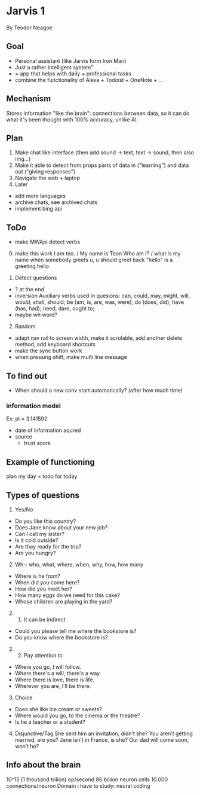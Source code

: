 # Jarvis 1
By Teodor Neagoe

## Goal
- Personal assistant (like Jarvis form Iron Man)
- Just a rather intelligent system"
- = app that helps with daily + professional tasks
- combine the functionality of Alexa + Todoist + OneNote + ...

## Mechanism
Stores information "like the brain": connections between data, so it can do what it's been thought with 100% accuracy, unlike AI.

## Plan
1. Make chat like interface (then add sound -> text, text -> sound, then also img...)
2. Make it able to detect from props parts of data in ("learning") and data out ("giving responses")
3. Navigate the web + laptop
4. Later
- add more languages
- archive chats, see archived chats
- implement bing api

## ToDo
- make MWApi detect verbs 
0. make this work
I am teo. / My name is Teon
Who am I? / what is my name
when somebody greets u, u should greet back
"hello" is a greeting
hello


1. Detect questions
- ? at the end
- inversion
Auxiliary verbs used in quesions:
can, could, may, might, will, would, shall, should;
be (am, is, are, was, were);
do (does, did);
have (has, had);
need, dare, ought to;
- maybe wh word?

2. Random
- adapt nav rail to screen width, make it scrolable, add another delete method, add keyboard shortcuts
- make the sync button work
- when pressing shift, make multi line message

## To find out
- When should a new conv start automatically? (after how much time)

### information model
Ex: pi = 3.141592
- date of information aqured
- source
    - trust score

## Example of functioning
plan my day
= todo for today


## Types of questions
1. Yes/No
- Do you like this country? 
- Does Jane know about your new job?
- Can I call my sister?
- Is it cold outside?
- Are they ready for the trip?
- Are you hungry? 


2. Wh-: who, what, where, when, why, how, how many
- Where is he from? 
- When did you come here? 
- How did you meet her?
- How many eggs do we need for this cake?
- Whose children are playing in the yard?

2. 1. It can be indirect
- Could you please tell me where the bookstore is? 
- Do you know where the bookstore is?

2. 2. Pay attention to
- Where you go, I will follow.
- Where there's a will, there's a way.
- Where there is love, there is life.
- Wherever you are, I'll be there.


3. Choice
- Does she like ice cream or sweets?
- Where would you go, to the cinema or the theatre?
- Is he a teacher or a student?

4. Disjunctive/Tag
She sent him an invitation, didn’t she?
You aren’t getting married, are you?
Jane isn’t in France, is she?
Our dad will come soon, won’t he?

## Info about the brain
10^15 (1 thousand trilion) op/second
86 billion neuron cells
10.000 connections/neuron
Domain i have to study: neural coding

